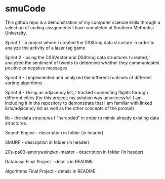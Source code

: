 # smuCode
This github repo is a demonstration of my computer science skills through a selection of coding assignments I have completed at Southern Methodist University. 

Sprint 1 - a project where I created the DSString data structure in order to analyze the activity of a laser tag game

Sprint 2 - using the DSSVector and DSString data structures I created, I analyzed the sentiment of tweets to determine whether they                  communicated positive or negative messages

Sprint 3 - I implemented and analyzed the different runtimes of different sorting algorithms

Sprint 4 - Using an adjacency list, I tracked connecting flights through different cities (for this project: my solution was unsuccessful. I am including it in the repository to demonstrate that I am familiar with linked lists/adjacency list as well as the other concepts of the prompt)

lib - the data structures I "harcoded" in order to mimic already existing data structures.

Search Engine - description in folder (in header)

SMURF - description in folder (in header)

20s-pa03-amoryweinzierl-master - description in folder (in header)

Database Final Project - details in README

Algorithms Final Project - details in README

